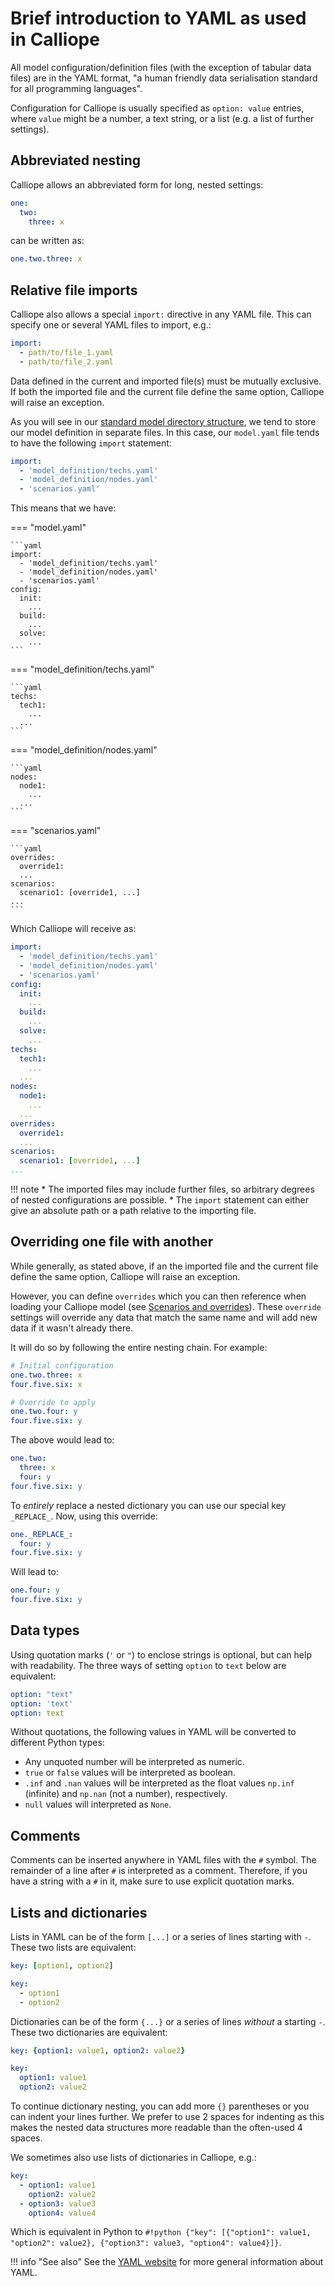 # Brief introduction to YAML as used in Calliope

All model configuration/definition files (with the exception of tabular data files) are in the YAML format, "a human friendly data serialisation standard for all programming languages".

Configuration for Calliope is usually specified as `option: value` entries, where `value` might be a number, a text string, or a list (e.g. a list of further settings).

## Abbreviated nesting

Calliope allows an abbreviated form for long, nested settings:

```yaml
one:
  two:
    three: x
```

can be written as:

```yaml
one.two.three: x
```

## Relative file imports

Calliope also allows a special `import:` directive in any YAML file.
This can specify one or several YAML files to import, e.g.:

```yaml
import:
  - path/to/file_1.yaml
  - path/to/file_2.yaml
```

Data defined in the current and imported file(s) must be mutually exclusive.
If both the imported file and the current file define the same option, Calliope will raise an exception.

As you will see in our [standard model directory structure](index.md#structuring-your-model-directory), we tend to store our model definition in separate files.
In this case, our `model.yaml` file tends to have the following `import` statement:

```yaml
import:
  - 'model_definition/techs.yaml'
  - 'model_definition/nodes.yaml'
  - 'scenarios.yaml'
```

This means that we have:

=== "model.yaml"

    ```yaml
    import:
      - 'model_definition/techs.yaml'
      - 'model_definition/nodes.yaml'
      - 'scenarios.yaml'
    config:
      init:
        ...
      build:
        ...
      solve:
        ...
    ```

=== "model_definition/techs.yaml"

    ```yaml
    techs:
      tech1:
        ...
      ...
    ```

=== "model_definition/nodes.yaml"

    ```yaml
    nodes:
      node1:
        ...
      ...
    ```

=== "scenarios.yaml"

    ```yaml
    overrides:
      override1:
      ...
    scenarios:
      scenario1: [override1, ...]
    ...
    ```

Which Calliope will receive as:

```yaml
import:
  - 'model_definition/techs.yaml'
  - 'model_definition/nodes.yaml'
  - 'scenarios.yaml'
config:
  init:
    ...
  build:
    ...
  solve:
    ...
techs:
  tech1:
    ...
  ...
nodes:
  node1:
    ...
  ...
overrides:
  override1:
  ...
scenarios:
  scenario1: [override1, ...]
...
```

!!! note
    * The imported files may include further files, so arbitrary degrees of nested configurations are possible.
    * The `import` statement can either give an absolute path or a path relative to the importing file.

## Overriding one file with another

While generally, as stated above, if an the imported file and the current file define the same option, Calliope will raise an exception.

However, you can define `overrides` which you can then reference when loading your Calliope model (see [Scenarios and overrides](scenarios.md)). These `override` settings will override any data that match the same name and will add new data if it wasn't already there.

It will do so by following the entire nesting chain. For example:

```yaml
# Initial configuration
one.two.three: x
four.five.six: x

# Override to apply
one.two.four: y
four.five.six: y
```

The above would lead to:

```yaml
one.two:
  three: x
  four: y
four.five.six: y
```

To _entirely_ replace a nested dictionary you can use our special key `_REPLACE_`.
Now, using this override:

```yaml
one._REPLACE_:
  four: y
four.five.six: y
```

Will lead to:

```yaml
one.four: y
four.five.six: y
```

## Data types

Using quotation marks (`'` or `"`) to enclose strings is optional, but can help with readability.
The three ways of setting `option` to `text` below are equivalent:

```yaml
option: "text"
option: 'text'
option: text
```

Without quotations, the following values in YAML will be converted to different Python types:

- Any unquoted number will be interpreted as numeric.
- `true` or `false` values will be interpreted as boolean.
- `.inf` and `.nan` values will be interpreted as the float values `np.inf` (infinite) and `np.nan` (not a number), respectively.
- `null` values will interpreted as `None`.

## Comments

Comments can be inserted anywhere in YAML files with the `#` symbol.
The remainder of a line after `#` is interpreted as a comment.
Therefore, if you have a string with a `#` in it, make sure to use explicit quotation marks.


## Lists and dictionaries

Lists in YAML can be of the form `[...]` or a series of lines starting with `-`.
These two lists are equivalent:

```yaml
key: [option1, option2]
```

```yaml
key:
  - option1
  - option2
```

Dictionaries can be of the form `{...}` or a series of lines _without_ a starting `-`.
These two dictionaries are equivalent:

```yaml
key: {option1: value1, option2: value2}
```

```yaml
key:
  option1: value1
  option2: value2
```

To continue dictionary nesting, you can add more `{}` parentheses or you can indent your lines further.
We prefer to use 2 spaces for indenting as this makes the nested data structures more readable than the often-used 4 spaces.

We sometimes also use lists of dictionaries in Calliope, e.g.:

```yaml
key:
  - option1: value1
    option2: value2
  - option3: value3
    option4: value4
```

Which is equivalent in Python to `#!python {"key": [{"option1": value1, "option2": value2}, {"option3": value3, "option4": value4}]}`.

!!! info "See also"
    See the [YAML website](https://yaml.org/) for more general information about YAML.
